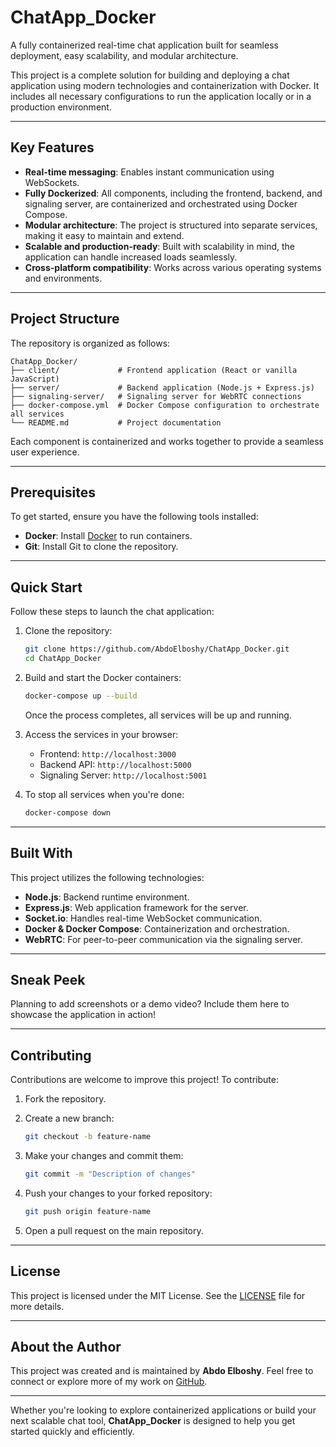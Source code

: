 # ChatApp_Docker  
A fully containerized real-time chat application built for seamless deployment, easy scalability, and modular architecture.  

This project is a complete solution for building and deploying a chat application using modern technologies and containerization with Docker. It includes all necessary configurations to run the application locally or in a production environment.  

---

## Key Features

- **Real-time messaging**: Enables instant communication using WebSockets.  
- **Fully Dockerized**: All components, including the frontend, backend, and signaling server, are containerized and orchestrated using Docker Compose.  
- **Modular architecture**: The project is structured into separate services, making it easy to maintain and extend.  
- **Scalable and production-ready**: Built with scalability in mind, the application can handle increased loads seamlessly.  
- **Cross-platform compatibility**: Works across various operating systems and environments.  

---

## Project Structure  

The repository is organized as follows:  

```plaintext  
ChatApp_Docker/  
├── client/             # Frontend application (React or vanilla JavaScript)  
├── server/             # Backend application (Node.js + Express.js)  
├── signaling-server/   # Signaling server for WebRTC connections  
├── docker-compose.yml  # Docker Compose configuration to orchestrate all services  
└── README.md           # Project documentation  
```  

Each component is containerized and works together to provide a seamless user experience.  

---

## Prerequisites  

To get started, ensure you have the following tools installed:  

- **Docker**: Install [Docker](https://www.docker.com/get-started) to run containers.  
- **Git**: Install Git to clone the repository.  

---

## Quick Start  

Follow these steps to launch the chat application:  

1. Clone the repository:  

   ```bash  
   git clone https://github.com/AbdoElboshy/ChatApp_Docker.git  
   cd ChatApp_Docker  
   ```  

2. Build and start the Docker containers:  

   ```bash  
   docker-compose up --build  
   ```  

   Once the process completes, all services will be up and running.  

3. Access the services in your browser:  

   - Frontend: `http://localhost:3000`  
   - Backend API: `http://localhost:5000`  
   - Signaling Server: `http://localhost:5001`  

4. To stop all services when you're done:  

   ```bash  
   docker-compose down  
   ```  

---

## Built With  

This project utilizes the following technologies:  

- **Node.js**: Backend runtime environment.  
- **Express.js**: Web application framework for the server.  
- **Socket.io**: Handles real-time WebSocket communication.  
- **Docker & Docker Compose**: Containerization and orchestration.  
- **WebRTC**: For peer-to-peer communication via the signaling server.  

---

## Sneak Peek  

Planning to add screenshots or a demo video? Include them here to showcase the application in action!  

---

## Contributing  

Contributions are welcome to improve this project! To contribute:  

1. Fork the repository.  
2. Create a new branch:  

   ```bash  
   git checkout -b feature-name  
   ```  

3. Make your changes and commit them:  

   ```bash  
   git commit -m "Description of changes"  
   ```  

4. Push your changes to your forked repository:  

   ```bash  
   git push origin feature-name  
   ```  

5. Open a pull request on the main repository.  

---

## License  

This project is licensed under the MIT License. See the [LICENSE](LICENSE) file for more details.  

---

## About the Author  

This project was created and is maintained by **Abdo Elboshy**. Feel free to connect or explore more of my work on [GitHub](https://github.com/AbdoElboshy).  

---  

Whether you're looking to explore containerized applications or build your next scalable chat tool, **ChatApp_Docker** is designed to help you get started quickly and efficiently.  

